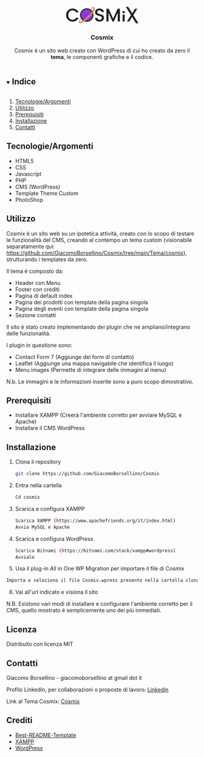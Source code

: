 
<br />
<p align="center">
  <a href="https://github.com/GiacomoBorsellino/Cosmix">
    <img src="https://raw.githubusercontent.com/GiacomoBorsellino/Cosmix/main/Tema/cosmix/images/cosmix.png?token=AO7GPNMGWRP6YKROBMOZPNLAUDQAM" alt="Logo" width="200">
  </a>

  <h3 align="center">Cosmix</h3>

  <p align="center">
    Cosmix è un sito web creato con WordPress di cui ho creato da zero il <strong>tema</strong>, le componenti grafiche e il codice.
  </p>
</p>

<details open="open">
  <summary><h2 style="display: inline-block">Indice</h2></summary>
  <ol>
    <li><a href="#tecnologieargomenti">Tecnologie/Argomenti</a></li>
    <li><a href="#utilizzo">Utilizzo</a></li>
    <li><a href="#prerequisiti">Prerequisiti</a></li>
    <li><a href="#installazione">Installazione</a></li>
    <li><a href="#contatti">Contatti</a></li>
  </ol>
</details>

## Tecnologie/Argomenti

* HTML5
* CSS
* Javascript
* PHP
* CMS (WordPress)
* Template Theme Custom
* PhotoShop

## Utilizzo
Cosmix è un sito web su un ipotetica attività, creato con lo scopo di testare le funzionalità del CMS, creando al contempo un tema custom (visionabile separatamente qui: https://github.com/GiacomoBorsellino/Cosmix/tree/main/Tema/cosmix), strutturando i templates da zero. 

Il tema è composto da:
* Header con Menu
* Footer con crediti
* Pagina di default index
* Pagina dei prodotti con template della pagina singola
* Pagina degli eventi con template della pagina singola
* Sezione contatti

Il sito è stato creato implementando dei plugin che ne ampliano/integrano delle funzionalità.

I plugin in questione sono:
* Contact Form 7 (Aggiunge dei form di contatto)
* Leaflet (Aggiunge una mappa navigabile che identifica il luogo)
* Menu images (Permette di integrare delle immagini al menu)


N.b. Le immagini e le informazioni inserite sono a puro scopo dimostrativo.

## Prerequisiti

* Installare XAMPP (Creerà l'ambiente corretto per avviare MySQL e Apache)
* Installare il CMS WordPress

## Installazione

1. Clona il repository

   ```sh
   git clone https://github.com/GiacomoBorsellino/Cosmix
   ```

2. Entra nella cartella

   ```sh
   Cd cosmix
   ```

3. Scarica e configura XAMPP

   ```sh
   Scarica XAMPP (https://www.apachefriends.org/it/index.html)
   Avvia MySQL e Apache
   ```

4. Scarica e configura WordPress

   ```sh
   Scarica Bitnami (https://bitnami.com/stack/xampp#wordpress)
   Avvialo
   ```

5.  Usa il plug-in All in One WP Migration per importare il file di Cosmix

   ```sh
   Importa e seleziona il file Cosmix.wpress presente nella cartella clonata del repository
   ```

6. Vai all'url indicato e visiona il sito

N.B. Esistono vari modi di installare e configurare l'ambiente corretto per il CMS, quello mostrato è semplicemente uno dei più immediati. 

## Licenza

Distribuito con licenza MIT

## Contatti

Giacomo Borsellino - giacomoborsellino at gmail dot it

Profilo Linkedin, per collaborazioni o proposte di lavoro: [Linkedin](https://www.linkedin.com/in/giacomo-borsellino-4039071b7/)

Link al Tema Cosmix: [Cosmix](https://github.com/GiacomoBorsellino/Cosmix/tree/main/Tema/cosmix)

## Crediti

* [Best-README-Template](https://github.com/othneildrew/Best-README-Template)
* [XAMPP](https://www.apachefriends.org/it/index.html)
* [WordPress](https://bitnami.com/stack/xampp#wordpress)
